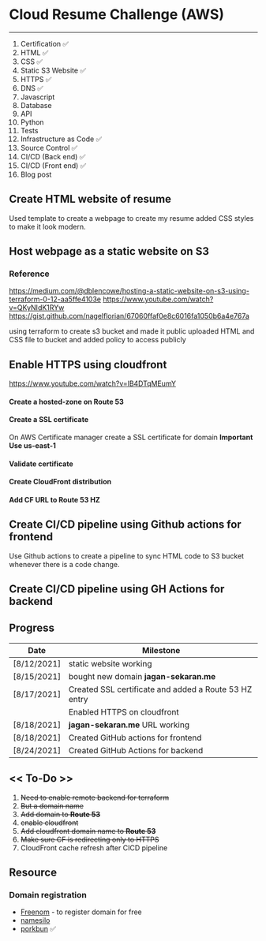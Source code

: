 # Cloud Resume Challenge (AWS)

---
1. Certification ✅ 
2. HTML ✅
3. CSS ✅
4. Static S3 Website ✅
5. HTTPS ✅
6. DNS ✅
7. Javascript
8. Database
9. API
10. Python
11. Tests
12. Infrastructure as Code ✅
13. Source Control ✅
14. CI/CD (Back end) ✅
15. CI/CD (Front end) ✅
16. Blog post
    
## Create HTML website of resume

Used template to create a webpage to create my resume added CSS styles to make it look modern.

## Host webpage as a static website on S3

### Reference
https://medium.com/@dblencowe/hosting-a-static-website-on-s3-using-terraform-0-12-aa5ffe4103e
https://www.youtube.com/watch?v=QKyNIdK1RYw
https://gist.github.com/nagelflorian/67060ffaf0e8c6016fa1050b6a4e767a

using terraform to create s3 bucket and made it public 
uploaded HTML and CSS file to bucket and added policy to access publicly 

## Enable HTTPS using cloudfront
https://www.youtube.com/watch?v=lB4DTqMEumY

#### Create a hosted-zone on Route 53
#### Create a SSL certificate
On AWS Certificate manager create a SSL certificate for domain
**Important Use us-east-1**
#### Validate certificate
#### Create CloudFront distribution 
#### Add CF URL to Route 53 HZ 

## Create CI/CD pipeline using Github actions for frontend
Use Github actions to create a pipeline to sync HTML code to S3 bucket whenever there is a code change.

## Create CI/CD pipeline using GH Actions for backend

## Progress
| Date | Milestone |
| --- | --- |
| [8/12/2021] | static website working |
| [8/15/2021] | bought new domain **jagan-sekaran.me** |
| [8/17/2021] | Created SSL certificate and added a Route 53 HZ entry |
|   | Enabled HTTPS on cloudfront |
| [8/18/2021] | **jagan-sekaran.me** URL working |
| [8/18/2021] | Created GitHub actions for frontend |
| [8/24/2021] | Created GitHub Actions for backend |

## << To-Do >>

1. ~~Need to enable remote backend for terraform~~
2. ~~But a domain name~~ 
3. ~~Add domain to **Route 53**~~
4. ~~enable cloudfront~~
5. ~~Add cloudfront domain name to **Route 53**~~
6. ~~Make sure CF is redirecting only to HTTPS~~ 
7. CloudFront cache refresh after CICD pipeline


## Resource 

### Domain registration
- [Freenom](www.freenom.com) - to register domain for free
- [namesilo](https://www.namesilo.com)
- [porkbun](https://porkbun.com) ✅